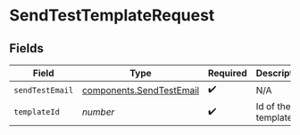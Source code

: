 # SendTestTemplateRequest


## Fields

| Field                                                                | Type                                                                 | Required                                                             | Description                                                          |
| -------------------------------------------------------------------- | -------------------------------------------------------------------- | -------------------------------------------------------------------- | -------------------------------------------------------------------- |
| `sendTestEmail`                                                      | [components.SendTestEmail](../../models/components/sendtestemail.md) | :heavy_check_mark:                                                   | N/A                                                                  |
| `templateId`                                                         | *number*                                                             | :heavy_check_mark:                                                   | Id of the template                                                   |